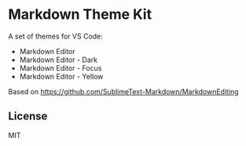 # Markdown Theme Kit

A set of themes for VS Code:
* Markdown Editor
* Markdown Editor - Dark
* Markdown Editor - Focus
* Markdown Editor - Yellow

Based on https://github.com/SublimeText-Markdown/MarkdownEditing

## License
MIT